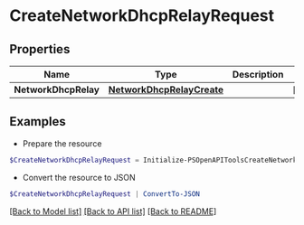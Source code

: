 # CreateNetworkDhcpRelayRequest
## Properties

Name | Type | Description | Notes
------------ | ------------- | ------------- | -------------
**NetworkDhcpRelay** | [**NetworkDhcpRelayCreate**](NetworkDhcpRelayCreate.md) |  | [optional] 

## Examples

- Prepare the resource
```powershell
$CreateNetworkDhcpRelayRequest = Initialize-PSOpenAPIToolsCreateNetworkDhcpRelayRequest  -NetworkDhcpRelay null
```

- Convert the resource to JSON
```powershell
$CreateNetworkDhcpRelayRequest | ConvertTo-JSON
```

[[Back to Model list]](../README.md#documentation-for-models) [[Back to API list]](../README.md#documentation-for-api-endpoints) [[Back to README]](../README.md)

